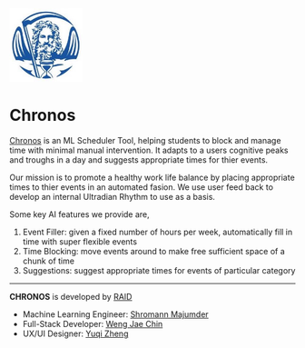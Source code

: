 <img src="logo.jpeg" width="128"/> 

# Chronos

[Chronos](link/to/web_app) is an ML Scheduler Tool, helping students to block and manage time with minimal manual intervention. It adapts to a users cognitive peaks and troughs in a day and suggests appropriate times for thier events.

Our mission is to promote a healthy work life balance by placing appropriate times to thier events in an automated fasion. We use user feed back to develop an internal Ultradian Rhythm to use as a basis. 

Some key AI features we provide are,
1. Event Filler: given a fixed number of hours per week, automatically fill in time with super flexible events
2. Time Blocking: move events around to make free sufficient space of a chunk of time
3. Suggestions: suggest appropriate times for events of particular category

---
**CHRONOS** is developed by [RAID](https://www.linkedin.com/company/raidev/)
- Machine Learning Engineer: [Shromann Majumder](https://www.linkedin.com/in/shromannmajumder/)
- Full-Stack Developer: [Weng Jae Chin](https://www.linkedin.com/in/wengjaechin/)
- UX/UI Designer: [Yuqi Zheng](https://www.linkedin.com/in/yuqi-zheng/)
